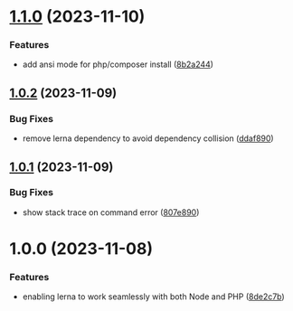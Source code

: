 # [1.1.0](https://github.com/Krossnine/cross-lerna/compare/v1.0.2...v1.1.0) (2023-11-10)


### Features

* add ansi mode for php/composer install ([8b2a244](https://github.com/Krossnine/cross-lerna/commit/8b2a244895fe67d0c42b4b6193a79fa22ba5ccb0))

## [1.0.2](https://github.com/Krossnine/cross-lerna/compare/v1.0.1...v1.0.2) (2023-11-09)


### Bug Fixes

* remove lerna dependency to avoid dependency collision ([ddaf890](https://github.com/Krossnine/cross-lerna/commit/ddaf890b522931f5a6ffa0cb60cfe4e240026032))

## [1.0.1](https://github.com/Krossnine/cross-lerna/compare/v1.0.0...v1.0.1) (2023-11-09)


### Bug Fixes

* show stack trace on command error ([807e890](https://github.com/Krossnine/cross-lerna/commit/807e8906c452455fca04ee485927a63496521565))

# 1.0.0 (2023-11-08)


### Features

* enabling lerna to work seamlessly with both Node and PHP ([8de2c7b](https://github.com/Krossnine/cross-lerna/commit/8de2c7b018c8069fc42a525bd5137296e8d42453))
